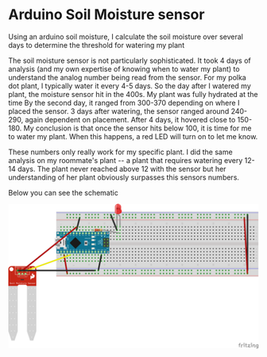 # Arduino Soil Moisture sensor
Using an arduino soil moisture, I calculate the soil moisture over several days to determine the threshold for watering my plant

The soil moisture sensor is not particularly sophisticated. It took 4 days of analysis (and my own expertise of knowing when to water my plant) to understand the analog number being read from the sensor. For my polka dot plant, I typically water it every 4-5 days. So the day after I watered my plant, the moisture sensor hit in the 400s. My plant was fully hydrated at the time By the second day, it ranged from 300-370 depending on where I placed the sensor. 3 days after watering, the sensor ranged around 240-290, again dependent on placement. After 4 days, it hovered close to 150-180. My conclusion is that once the sensor hits below 100, it is time for me to water my plant. When this happens, a red LED will turn on to let me know.

These numbers only really work for my specific plant. I did the same analysis on my roommate's plant -- a plant that requires watering every 12-14 days. The plant never reached above 12 with the sensor but her understanding of her plant obviously surpasses this sensors numbers.

Below you can see the schematic

![Moisture_sensor_wiring](Soil_moisture_bb.png)
